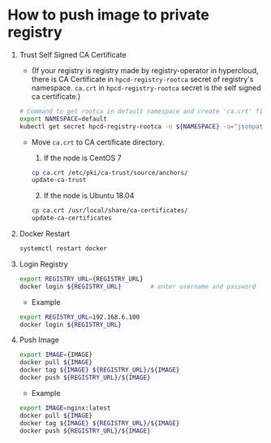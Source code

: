 # How to push image to private registry

1. Trust Self Signed CA Certificate
    * (If your registry is registry made by registry-operator in hypercloud, there is CA Certificate in `hpcd-registry-rootca` secret of registry's namespace. `ca.crt` in `hpcd-registry-rootca` secret is the self signed ca certificate.)
    ```bash
    # Command to get rootca in default namespace and create 'ca.crt' file
    export NAMESPACE=default
    kubectl get secret hpcd-registry-rootca -n ${NAMESPACE} -o="jsonpath={.data['ca\.crt']}" |base64 -d > ca.crt
    ```

    * Move `ca.crt` to CA certificate directory.
        1) If the node is CentOS 7
        ```bash
        cp ca.crt /etc/pki/ca-trust/source/anchors/
		update-ca-trust
        ```

		2) If the node is Ubuntu 18.04
		```bash
		cp ca.crt /usr/local/share/ca-certificates/
		update-ca-certificates
		```

2. Docker Restart
    ```bash
    systemctl restart docker
    ```

3. Login Registry
    ```bash
    export REGISTRY_URL={REGISTRY_URL}
    docker login ${REGISTRY_URL}        # enter username and password
    ```

    * Example
    ```bash
    export REGISTRY_URL=192.168.6.100
    docker login ${REGISTRY_URL}
    ```

4. Push Image
    ```bash
    export IMAGE={IMAGE}
    docker pull ${IMAGE}
    docker tag ${IMAGE} ${REGISTRY_URL}/${IMAGE}
    docker push ${REGISTRY_URL}/${IMAGE}
    ```

    * Example
    ```bash
    export IMAGE=nginx:latest
    docker pull ${IMAGE}
    docker tag ${IMAGE} ${REGISTRY_URL}/${IMAGE}
    docker push ${REGISTRY_URL}/${IMAGE}
    ```